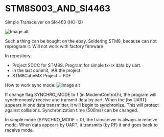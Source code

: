 # STM8S003_AND_SI4463
Simple Transceiver on SI4463 (HC-12)

![Image alt](https://github.com/fademike/STM8S003_AND_SI4463/blob/master/HC-12.jpg)

Such a thing can be bought on the ebay. Soldering STM8, because can not reprogram it. Will not work with factory firmware

In repository:
- Project SDCC for STM8S. Program for simple tx-rx data by uart. 
- in the last commit, IAR the project
- STM8CubeMX Project + PDF

How to work sync mode:
![Image alt](https://github.com/fademike/STM8S003_AND_SI4463/blob/master/synchroMode.png)

If change flag SYNCHRO_MODE to 1 (in ModemControl.h), the program will synchronously receive and transmit data by uart. When the (by UART) appears in one data transmitter, it will begin to synchronize. This will protect against collisions. Synchronization time (500ms) can be changed.

In simple mode (SYNCHRO_MODE = 0), the transceiver is always in receive mode. When data appears by UART, it transmits (by RF) it and goes back to receive mode.


